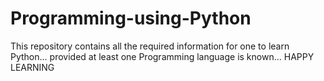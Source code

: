 # Programming-using-Python
This repository contains all the required information for one to learn Python... provided at least one Programming language is known... HAPPY LEARNING
